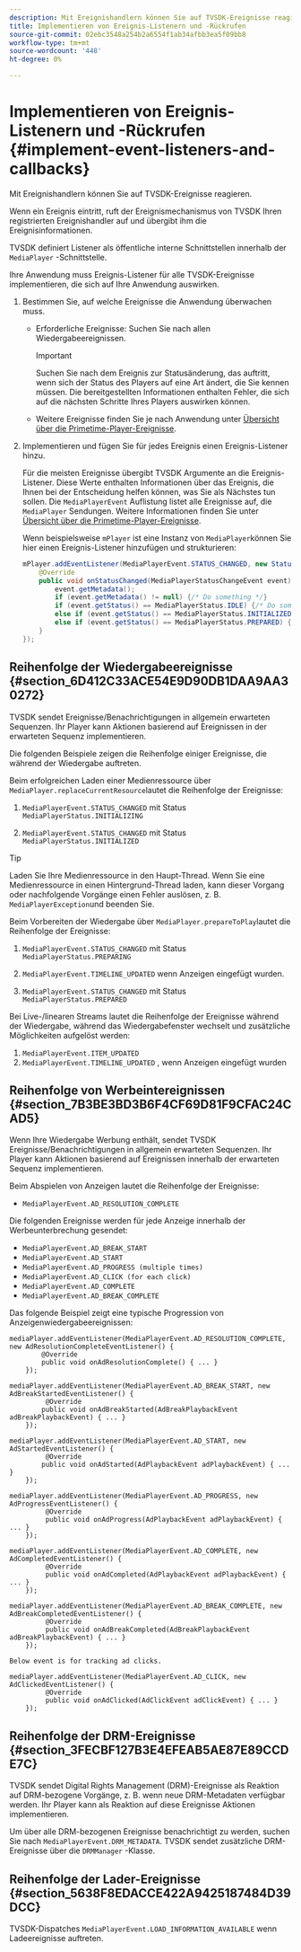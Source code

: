 ```yaml
---
description: Mit Ereignishandlern können Sie auf TVSDK-Ereignisse reagieren.
title: Implementieren von Ereignis-Listenern und -Rückrufen
source-git-commit: 02ebc3548a254b2a6554f1ab34afbb3ea5f09bb8
workflow-type: tm+mt
source-wordcount: '448'
ht-degree: 0%

---
```


# Implementieren von Ereignis-Listenern und -Rückrufen  {#implement-event-listeners-and-callbacks}

Mit Ereignishandlern können Sie auf TVSDK-Ereignisse reagieren.

Wenn ein Ereignis eintritt, ruft der Ereignismechanismus von TVSDK Ihren registrierten Ereignishandler auf und übergibt ihm die Ereignisinformationen.

TVSDK definiert Listener als öffentliche interne Schnittstellen innerhalb der `MediaPlayer` -Schnittstelle.

Ihre Anwendung muss Ereignis-Listener für alle TVSDK-Ereignisse implementieren, die sich auf Ihre Anwendung auswirken.

1. Bestimmen Sie, auf welche Ereignisse die Anwendung überwachen muss.

   * Erforderliche Ereignisse: Suchen Sie nach allen Wiedergabeereignissen.

     >[!IMPORTANT]
     >
     >Suchen Sie nach dem Ereignis zur Statusänderung, das auftritt, wenn sich der Status des Players auf eine Art ändert, die Sie kennen müssen. Die bereitgestellten Informationen enthalten Fehler, die sich auf die nächsten Schritte Ihres Players auswirken können.

   * Weitere Ereignisse finden Sie je nach Anwendung unter  [Übersicht über die Primetime-Player-Ereignisse](../../android-3x-events-notifications/events-summary/android-3x-events-summary.md).

1. Implementieren und fügen Sie für jedes Ereignis einen Ereignis-Listener hinzu.

   Für die meisten Ereignisse übergibt TVSDK Argumente an die Ereignis-Listener. Diese Werte enthalten Informationen über das Ereignis, die Ihnen bei der Entscheidung helfen können, was Sie als Nächstes tun sollen. Die `MediaPlayerEvent` Auflistung listet alle Ereignisse auf, die `MediaPlayer` Sendungen. Weitere Informationen finden Sie unter  [Übersicht über die Primetime-Player-Ereignisse](../../android-3x-events-notifications/events-summary/android-3x-events-summary.md).

   Wenn beispielsweise `mPlayer` ist eine Instanz von `MediaPlayer`können Sie hier einen Ereignis-Listener hinzufügen und strukturieren:

   ```java
   mPlayer.addEventListener(MediaPlayerEvent.STATUS_CHANGED, new StatusChangeEventListener() { 
       @Override 
       public void onStatusChanged(MediaPlayerStatusChangeEvent event) { 
           event.getMetadata(); 
           if (event.getMetadata() != null) {/* Do something */} 
           if (event.getStatus() == MediaPlayerStatus.IDLE) {/* Do something */} 
           else if (event.getStatus() == MediaPlayerStatus.INITIALIZED) {/* Do something */} 
           else if (event.getStatus() == MediaPlayerStatus.PREPARED) {/* Do something */} 
       } 
   }); 
   ```

## Reihenfolge der Wiedergabeereignisse {#section_6D412C33ACE54E9D90DB1DAA9AA30272}

TVSDK sendet Ereignisse/Benachrichtigungen in allgemein erwarteten Sequenzen. Ihr Player kann Aktionen basierend auf Ereignissen in der erwarteten Sequenz implementieren.

Die folgenden Beispiele zeigen die Reihenfolge einiger Ereignisse, die während der Wiedergabe auftreten.

Beim erfolgreichen Laden einer Medienressource über `MediaPlayer.replaceCurrentResource`lautet die Reihenfolge der Ereignisse:

1. `MediaPlayerEvent.STATUS_CHANGED` mit Status `MediaPlayerStatus.INITIALIZING`

1. `MediaPlayerEvent.STATUS_CHANGED` mit Status `MediaPlayerStatus.INITIALIZED`

>[!TIP]
>
>Laden Sie Ihre Medienressource in den Haupt-Thread. Wenn Sie eine Medienressource in einen Hintergrund-Thread laden, kann dieser Vorgang oder nachfolgende Vorgänge einen Fehler auslösen, z. B. `MediaPlayerException`und beenden Sie.

Beim Vorbereiten der Wiedergabe über `MediaPlayer.prepareToPlay`lautet die Reihenfolge der Ereignisse:

1. `MediaPlayerEvent.STATUS_CHANGED` mit Status `MediaPlayerStatus.PREPARING`

1. `MediaPlayerEvent.TIMELINE_UPDATED` wenn Anzeigen eingefügt wurden.
1. `MediaPlayerEvent.STATUS_CHANGED` mit Status `MediaPlayerStatus.PREPARED`

Bei Live-/linearen Streams lautet die Reihenfolge der Ereignisse während der Wiedergabe, während das Wiedergabefenster wechselt und zusätzliche Möglichkeiten aufgelöst werden:

1. `MediaPlayerEvent.ITEM_UPDATED`
1. `MediaPlayerEvent.TIMELINE_UPDATED` , wenn Anzeigen eingefügt wurden

## Reihenfolge von Werbeintereignissen {#section_7B3BE3BD3B6F4CF69D81F9CFAC24CAD5}

Wenn Ihre Wiedergabe Werbung enthält, sendet TVSDK Ereignisse/Benachrichtigungen in allgemein erwarteten Sequenzen. Ihr Player kann Aktionen basierend auf Ereignissen innerhalb der erwarteten Sequenz implementieren.

Beim Abspielen von Anzeigen lautet die Reihenfolge der Ereignisse:

* `MediaPlayerEvent.AD_RESOLUTION_COMPLETE`

Die folgenden Ereignisse werden für jede Anzeige innerhalb der Werbeunterbrechung gesendet:

* `MediaPlayerEvent.AD_BREAK_START`
* `MediaPlayerEvent.AD_START`
* `MediaPlayerEvent.AD_PROGRESS (multiple times)`
* `MediaPlayerEvent.AD_CLICK (for each click)`
* `MediaPlayerEvent.AD_COMPLETE`
* `MediaPlayerEvent.AD_BREAK_COMPLETE`

Das folgende Beispiel zeigt eine typische Progression von Anzeigenwiedergabeereignissen:

```
mediaPlayer.addEventListener(MediaPlayerEvent.AD_RESOLUTION_COMPLETE, new AdResolutionCompleteEventListener() { 
        @Override 
        public void onAdResolutionComplete() { ... } 
    }); 
 
mediaPlayer.addEventListener(MediaPlayerEvent.AD_BREAK_START, new AdBreakStartedEventListener() { 
         @Override 
        public void onAdBreakStarted(AdBreakPlaybackEvent adBreakPlaybackEvent) { ... } 
    }); 
 
mediaPlayer.addEventListener(MediaPlayerEvent.AD_START, new AdStartedEventListener() { 
         @Override 
        public void onAdStarted(AdPlaybackEvent adPlaybackEvent) { ... } 
    }); 
 
mediaPlayer.addEventListener(MediaPlayerEvent.AD_PROGRESS, new AdProgressEventListener() { 
         @Override 
         public void onAdProgress(AdPlaybackEvent adPlaybackEvent) { ... } 
    }); 
 
mediaPlayer.addEventListener(MediaPlayerEvent.AD_COMPLETE, new AdCompletedEventListener() { 
         @Override 
         public void onAdCompleted(AdPlaybackEvent adPlaybackEvent) { ... } 
    }); 
 
mediaPlayer.addEventListener(MediaPlayerEvent.AD_BREAK_COMPLETE, new AdBreakCompletedEventListener() { 
         @Override 
         public void onAdBreakCompleted(AdBreakPlaybackEvent adBreakPlaybackEvent) { ... } 
    }); 
 
Below event is for tracking ad clicks. 
 
mediaPlayer.addEventListener(MediaPlayerEvent.AD_CLICK, new AdClickedEventListener() { 
         @Override 
         public void onAdClicked(AdClickEvent adClickEvent) { ... } 
    });
```

## Reihenfolge der DRM-Ereignisse {#section_3FECBF127B3E4EFEAB5AE87E89CCDE7C}

TVSDK sendet Digital Rights Management (DRM)-Ereignisse als Reaktion auf DRM-bezogene Vorgänge, z. B. wenn neue DRM-Metadaten verfügbar werden. Ihr Player kann als Reaktion auf diese Ereignisse Aktionen implementieren.

Um über alle DRM-bezogenen Ereignisse benachrichtigt zu werden, suchen Sie nach `MediaPlayerEvent.DRM_METADATA`. TVSDK sendet zusätzliche DRM-Ereignisse über die `DRMManager` -Klasse.

## Reihenfolge der Lader-Ereignisse {#section_5638F8EDACCE422A9425187484D39DCC}

TVSDK-Dispatches `MediaPlayerEvent.LOAD_INFORMATION_AVAILABLE` wenn Ladeereignisse auftreten.
